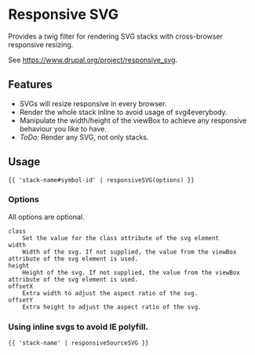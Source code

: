 # Responsive SVG

Provides a twig filter for rendering SVG stacks with cross-browser responsive resizing.

See https://www.drupal.org/project/responsive_svg.

## Features

- SVGs will resize responsive in every browser.
- Render the whole stack inline to avoid usage of svg4everybody.
- Manipulate the width/height of the viewBox to achieve any responsive behaviour you like to have.
- *ToDo:* Render any SVG, not only stacks.

## Usage

```
{{ 'stack-name#symbol-id' | responsiveSVG(options) }}
```

### Options

All options are optional.

```
class
    Set the value for the class attribute of the svg element
width
    Width of the svg. If not supplied, the value from the viewBox attribute of the svg element is used.
height
    Height of the svg. If not supplied, the value from the viewBox attribute of the svg element is used.
offsetX
    Extra width to adjust the aspect ratio of the svg.
offsetY
    Extra height to adjust the aspect ratio of the svg.

```

### Using inline svgs to avoid IE polyfill.

`{{ 'stack-name' | responsiveSourceSVG }}`

